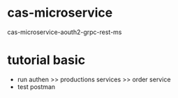 # cas-microservice
cas-microservice-aouth2-grpc-rest-ms

# tutorial basic
* run authen >> productions services >> order service
* test postman
